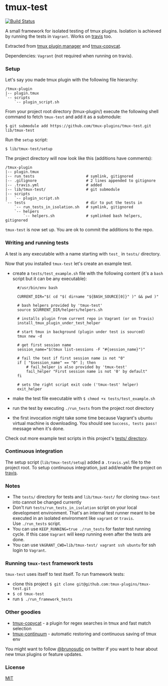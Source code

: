 # tmux-test

[![Build Status](https://travis-ci.org/tmux-plugins/tmux-test.png?branch=master)](https://travis-ci.org/tmux-plugins/tmux-test)

A small framework for isolated testing of tmux plugins. Isolation is achieved by
running the tests in `Vagrant`. Works on [travis](travis-ci.org) too.

Extracted from [tmux plugin manager](https://github.com/tmux-plugins/tpm) and
[tmux-copycat](https://github.com/tmux-plugins/tmux-copycat).

Dependencies: `Vagrant` (not required when running on travis).

### Setup

Let's say you made tmux plugin with the following file hierarchy:

```text
/tmux-plugin
|-- plugin.tmux
`-- scripts
    `-- plugin_script.sh
```

From your project root directory (tmux-plugin/) execute the following shell
command to fetch `tmux-test` and add it as a submodule:

    $ git submodule add https://github.com/tmux-plugins/tmux-test.git lib/tmux-test

Run the `setup` script:

    $ lib/tmux-test/setup

The project directory will now look like this (additions have comments):

```text
/tmux-plugin
|-- plugin.tmux
|-- run_tests                       # symlink, gitignored
|-- .gitignore                      # 2 lines appended to gitignore
|-- .travis.yml                     # added
|-- lib/tmux-test/                  # git submodule
|-- scripts
|   `-- plugin_script.sh
`-- tests                           # dir to put the tests in
    `-- run_tests_in_isolation.sh   # symlink, gitignored
    `-- helpers
        `-- helpers.sh              # symlinked bash helpers, gitignored
```

`tmux-test` is now set up. You are ok to commit the additions to the repo.

### Writing and running tests

A test is any executable with a name starting with `test_` in `tests/`
directory.

Now that you installed `tmux-test` let's create an example test.

- create a `tests/test_example.sh` file with the following content (it's a
  `bash` script but it can be any executable):

        #/usr/bin/env bash

        CURRENT_DIR="$( cd "$( dirname "${BASH_SOURCE[0]}" )" && pwd )"

        # bash helpers provided by 'tmux-test'
        source $CURRENT_DIR/helpers/helpers.sh

        # installs plugin from current repo in Vagrant (or on Travis)
        install_tmux_plugin_under_test_helper

        # start tmux in background (plugin under test is sourced)
        tmux new -d

        # get first session name
        session_name="$(tmux list-sessions -F "#{session_name}")"

        # fail the test if first session name is not "0"
        if [ "$session_name" == "0" ]; then
            # fail_helper is also provided by 'tmux-test'
            fail_helper "First session name is not '0' by default"
        fi

        # sets the right script exit code ('tmux-test' helper)
        exit_helper

- make the test file executable with `$ chmod +x tests/test_example.sh`
- run the test by executing `./run_tests` from the project root directory
- the first invocation might take some time because Vagrant's ubuntu virtual
  machine is downloading. You should see `Success, tests pass!` message when it's
  done.

Check out more example test scripts in this project's [tests/ directory](tests/).

### Continuous integration

The setup script (`lib/tmux-test/setup`) added a `.travis.yml` file to the
project root. To setup continuous integration, just add/enable the project on
[travis](travis-ci.org).

### Notes

- The `tests/` directory for tests and `lib/tmux-test/` for cloning `tmux-test`
  into cannot be changed currently
- Don't run `tests/run_tests_in_isolation` script on your local development
  environment. That's an internal test runner meant to be executed in an
  isolated environment like `vagrant` or `travis`.<br/>
  Use `./run_tests` script.
- You can use `KEEP_RUNNING=true ./run_tests` for faster test running cycle.
  If this case `Vagrant` will keep running even after the tests are done.
- You can use `VAGRANT_CWD=lib/tmux-test/ vagrant ssh ubuntu` for ssh login to
  `Vagrant`.

### Running `tmux-test` framework tests

`tmux-test` uses itself to test itself. To run framework tests:

- clone this project `$ git clone git@github.com:tmux-plugins/tmux-test.git`
- `$ cd tmux-test`
- run `$ ./run_framework_tests`

### Other goodies

- [tmux-copycat](https://github.com/tmux-plugins/tmux-copycat) - a plugin for
  regex searches in tmux and fast match selection
- [tmux-continuum](https://github.com/tmux-plugins/tmux-continuum) - automatic
  restoring and continuous saving of tmux env

You might want to follow [@brunosutic](https://twitter.com/brunosutic) on
twitter if you want to hear about new tmux plugins or feature updates.

### License

[MIT](LICENSE.md)
